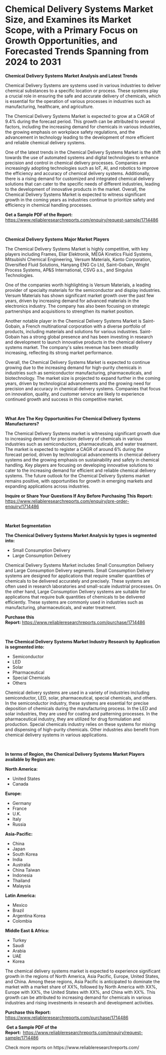 <p><h1>Chemical Delivery Systems Market Size, and Examines its Market Scope, with a Primary Focus on Growth Opportunities, and Forecasted Trends Spanning from 2024 to 2031</h1></p><p><strong>Chemical Delivery Systems Market Analysis and Latest Trends</strong></p>
<p><p>Chemical Delivery Systems are systems used in various industries to deliver chemical substances to a specific location or process. These systems play a crucial role in ensuring the safe and accurate delivery of chemicals, which is essential for the operation of various processes in industries such as manufacturing, healthcare, and agriculture.</p><p>The Chemical Delivery Systems Market is expected to grow at a CAGR of 9.4% during the forecast period. This growth can be attributed to several factors, including the increasing demand for chemicals in various industries, the growing emphasis on workplace safety regulations, and the advancement in technology leading to the development of more efficient and reliable chemical delivery systems. </p><p>One of the latest trends in the Chemical Delivery Systems Market is the shift towards the use of automated systems and digital technologies to enhance precision and control in chemical delivery processes. Companies are increasingly adopting technologies such as IoT, AI, and robotics to improve the efficiency and accuracy of chemical delivery systems. Additionally, there is a rising demand for customized and integrated chemical delivery solutions that can cater to the specific needs of different industries, leading to the development of innovative products in the market. Overall, the Chemical Delivery Systems Market is expected to witness significant growth in the coming years as industries continue to prioritize safety and efficiency in chemical handling processes.</p></p>
<p><strong>Get a Sample PDF of the Report:&nbsp;</strong> <a href="https://www.reliableresearchreports.com/enquiry/request-sample/1714486">https://www.reliableresearchreports.com/enquiry/request-sample/1714486</a></p>
<p>&nbsp;</p>
<p><strong>Chemical Delivery Systems Major Market Players</strong></p>
<p><p>The Chemical Delivery Systems Market is highly competitive, with key players including Frames, Eliar Elektronik, MEGA Kinetics Fluid Systems, Mitsubishi Chemical Engineering, Versum Materials, Kanto Corporation, Diversified Fluid Solutions, Hanyang ENG Co Ltd, Saint-Gobain, Wright Process Systems, AP&S International, CSVG a.s., and Singulus Technologies.</p><p>One of the companies worth highlighting is Versum Materials, a leading provider of specialty materials for the semiconductor and display industries. Versum Materials has shown significant market growth over the past few years, driven by increasing demand for advanced materials in the electronics industry. The company has also been focusing on strategic partnerships and acquisitions to strengthen its market position.</p><p>Another notable player in the Chemical Delivery Systems Market is Saint-Gobain, a French multinational corporation with a diverse portfolio of products, including materials and solutions for various industries. Saint-Gobain has a strong global presence and has been investing in research and development to launch innovative products in the chemical delivery systems market. The company's sales revenue has been steadily increasing, reflecting its strong market performance.</p><p>Overall, the Chemical Delivery Systems Market is expected to continue growing due to the increasing demand for high-purity chemicals in industries such as semiconductor manufacturing, pharmaceuticals, and biotechnology. The market size is projected to expand further in the coming years, driven by technological advancements and the growing need for precision and accuracy in chemical delivery systems. Companies that focus on innovation, quality, and customer service are likely to experience continued growth and success in this competitive market.</p></p>
<p>&nbsp;</p>
<p><strong>What Are The Key Opportunities For Chemical Delivery Systems Manufacturers?</strong></p>
<p><p>The Chemical Delivery Systems market is witnessing significant growth due to increasing demand for precision delivery of chemicals in various industries such as semiconductors, pharmaceuticals, and water treatment. The market is expected to register a CAGR of around 6% during the forecast period, driven by technological advancements in chemical delivery systems and the growing emphasis on sustainability and safety in chemical handling. Key players are focusing on developing innovative solutions to cater to the increasing demand for efficient and reliable chemical delivery systems. The future outlook for the Chemical Delivery Systems market remains positive, with opportunities for growth in emerging markets and expanding applications across industries.</p></p>
<p><strong>Inquire or Share Your Questions If Any Before Purchasing This Report:</strong> <a href="https://www.reliableresearchreports.com/enquiry/pre-order-enquiry/1714486">https://www.reliableresearchreports.com/enquiry/pre-order-enquiry/1714486</a></p>
<p>&nbsp;</p>
<p><strong>Market Segmentation</strong></p>
<p><strong>The Chemical Delivery Systems Market Analysis by types is segmented into:</strong></p>
<p><ul><li>Small Consumption Delivery</li><li>Large Consumption Delivery</li></ul></p>
<p><p>Chemical Delivery Systems Market includes Small Consumption Delivery and Large Consumption Delivery segments. Small Consumption Delivery systems are designed for applications that require smaller quantities of chemicals to be delivered accurately and precisely. These systems are often used in research laboratories and small-scale industrial processes. On the other hand, Large Consumption Delivery systems are suitable for applications that require bulk quantities of chemicals to be delivered efficiently. These systems are commonly used in industries such as manufacturing, pharmaceuticals, and water treatment.</p></p>
<p><strong>Purchase this Report:&nbsp;</strong><a href="https://www.reliableresearchreports.com/purchase/1714486">https://www.reliableresearchreports.com/purchase/1714486</a></p>
<p>&nbsp;</p>
<p><strong>The Chemical Delivery Systems Market Industry Research by Application is segmented into:</strong></p>
<p><ul><li>Semiconductor</li><li>LED</li><li>Solar</li><li>Pharmaceutical</li><li>Special Chemicals</li><li>Others</li></ul></p>
<p><p>Chemical delivery systems are used in a variety of industries including semiconductor, LED, solar, pharmaceutical, special chemicals, and others. In the semiconductor industry, these systems are essential for precise deposition of chemicals during the manufacturing process. In the LED and solar industries, they are used for coating and patterning processes. In the pharmaceutical industry, they are utilized for drug formulation and production. Special chemicals industry relies on these systems for mixing and dispensing of high-purity chemicals. Other industries also benefit from chemical delivery systems in various applications.</p></p>
<p>&nbsp;</p>
<p><strong>In terms of Region, the Chemical Delivery Systems Market Players available by Region are:</strong></p>
<p>
    <p> <strong> North America: </strong>
        <ul>
            <li>United States</li>
            <li>Canada</li>
        </ul>
        </p> 
    <p> <strong> Europe: </strong>
        <ul>
            <li>Germany</li>
            <li>France</li>
            <li>U.K.</li>
            <li>Italy</li>
            <li>Russia</li>
        </ul>
        </p> 
    <p> <strong> Asia-Pacific: </strong>
        <ul>
            <li>China</li>
            <li>Japan</li>
            <li>South Korea</li>
            <li>India</li>
            <li>Australia</li>
            <li>China Taiwan</li>
            <li>Indonesia</li>
            <li>Thailand</li>
            <li>Malaysia</li>
        </ul>
        </p> 
    <p> <strong> Latin America: </strong>
        <ul>
            <li>Mexico</li>
            <li>Brazil</li>
            <li>Argentina Korea</li>
            <li>Colombia</li>
        </ul>
        </p> 
    <p> <strong> Middle East & Africa: </strong>
        <ul>
            <li>Turkey</li>
            <li>Saudi</li>
            <li>Arabia</li>
            <li>UAE</li>
            <li>Korea</li>
        </ul>
    </p>
    </p>
<p><p>The chemical delivery systems market is expected to experience significant growth in the regions of North America, Asia Pacific, Europe, United States, and China. Among these regions, Asia Pacific is anticipated to dominate the market with a market share of XX%, followed by North America with XX%, Europe with XX%, the United States with XX%, and China with XX%. This growth can be attributed to increasing demand for chemicals in various industries and rising investments in research and development activities.</p></p>
<p><strong>Purchase this Report: </strong><a href="https://www.reliableresearchreports.com/purchase/1714486">https://www.reliableresearchreports.com/purchase/1714486</a></p>
<p>&nbsp;<strong>Get a Sample PDF of the Report:&nbsp;&nbsp;</strong><a href="https://www.reliableresearchreports.com/enquiry/request-sample/1714486">https://www.reliableresearchreports.com/enquiry/request-sample/1714486</a></p>
<p><strong></strong></p>
<p>Check more reports on https://www.reliableresearchreports.com/</p>